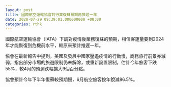 ```yaml
---
layout: post
title: 國際航空運輸協會對行業復蘇預期再推遲一年
date: 2020-07-29 09:39:01.000000000 +08:00
categories: rthk
---
```


國際航空運輸協會（IATA）下調對疫情後業務復蘇的預期，相信客運量要到2024年才能恢復到危機前水平，較原來預計推遲一年。

協會在最新報告中提到，美國及發展中國家壓遏疫情的行動慢，商務旅行前景亦減弱，指出部分市場的旅遊限制仍未解除，或重新設置限制，估計今年旅客下跌55%，較4月的預測跌幅擴大9個百分點。

協會預計今年下半年復蘇較預期慢，6月航空旅客按年銳減86.5%。
